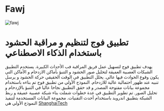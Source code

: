 # Fawj

![fawj](https://user-images.githubusercontent.com/59482214/155881193-909ca216-c984-41a6-b816-3378c0273f51.png)
# **تطبيق فوج لتنظيم و مراقبة الحشود باستخدام الذكاء الاصطناعي**
يهدف تطبيق فوج لتسهيل عمل فريق المراقبة فب الأحداث الكبيرة. يستخدم التطبيق الشبكات العصبية العميقة لتحليل صور الحشود و التنبؤ بأماكن الازدحام و الأماكن التي يكون وقوع الحوادث فيها عالي. يحلل التطبيق في الوقت الحقيقي حركة الحشود و يرسل تنبيه عند ظهور احتمالية عالية للازدحام. 
النموذج الأولي من تطبيق فوج تم بناءه باستخدام مجموعة بيانات مفتوحة المصدر و قد حقق التطبيق نجاحا عاليا في التنبؤ بالإزدحام و تحليل الصور. 
تم تطوير التطبيق في عدة خطوات شملت بناء شبكة عصبية عميقة و ربط الشبكة بتطبيق اندرويد باستخدام أحدث التقنيات. 
مجموعة البيانات المستخدمة لتنفيذ النموذج الأولي هي [ShanghaiTech](https://www.kaggle.com/tthien/shanghaitech)
